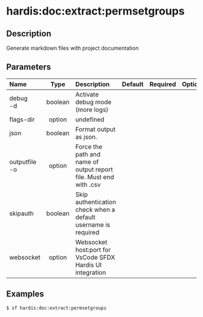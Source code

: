 <!-- This file has been generated with command 'sf hardis:doc:plugin:generate'. Please do not update it manually or it may be overwritten -->
# hardis:doc:extract:permsetgroups

## Description

Generate markdown files with project documentation

## Parameters

|Name|Type|Description|Default|Required|Options|
|:---|:--:|:----------|:-----:|:------:|:-----:|
|debug<br/>-d|boolean|Activate debug mode (more logs)||||
|flags-dir|option|undefined||||
|json|boolean|Format output as json.||||
|outputfile<br/>-o|option|Force the path and name of output report file. Must end with .csv||||
|skipauth|boolean|Skip authentication check when a default username is required||||
|websocket|option|Websocket host:port for VsCode SFDX Hardis UI integration||||

## Examples

```shell
$ sf hardis:doc:extract:permsetgroups
```


